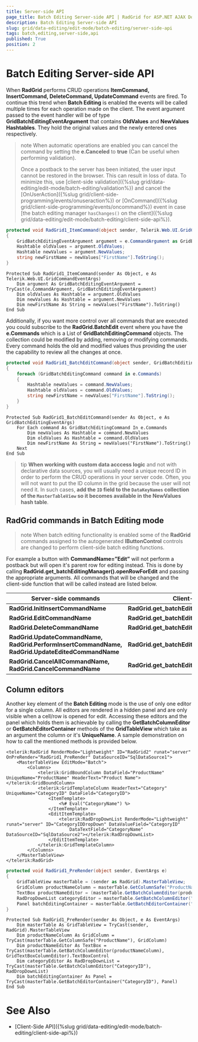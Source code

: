 ```yaml
---
title: Server-side API
page_title: Batch Editing Server-side API | RadGrid for ASP.NET AJAX Documentation
description: Batch Editing Server-side API
slug: grid/data-editing/edit-mode/batch-editing/server-side-api
tags: batch,editing,server-side,api
published: True
position: 2
---
```


# Batch Editing Server-side API


When **RadGrid** performs CRUD operations **ItemCommand, InsertCommand, DeleteCommand, UpdateCommand** events are fired. To continue this trend when **Batch Editing** is enabled the events will be called multiple times for each operation made on the client. The event argument passed to the event handler will be of type **GridBatchEditingEventArgument** that contains **OldValues** and **NewValues** **Hashtables**. They hold the original values and the newly entered ones respectively.


>note When automatic operations are enabled you can cancel the command by setting the **e.Canceled** to **true** (Can be useful when performing validation).
>
>Once a postback to the server has been initiated, the user input cannot be restored in the browser. This can result in loss of data. To minimize this, use [client-side validation]({%slug grid/data-editing/edit-mode/batch-editing/validation%}) and cancel the [OnUserAction]({%slug grid/client-side-programming/events/onuseraction%}) or [OnCommand]({%slug grid/client-side-programming/events/oncommand%}) event in case [the batch editing manager `hasChanges()` on the client]({%slug grid/data-editing/edit-mode/batch-editing/client-side-api%}).




````C#
protected void RadGrid1_ItemCommand(object sender, Telerik.Web.UI.GridCommandEventArgs e)
{
    GridBatchEditingEventArgument argument = e.CommandArgument as GridBatchEditingEventArgument;
    Hashtable oldValues = argument.OldValues;
    Hashtable newValues = argument.NewValues;
    string newFirstName = newValues["FirstName"].ToString();
}
````
````VB
Protected Sub RadGrid1_ItemCommand(sender As Object, e As Telerik.Web.UI.GridCommandEventArgs)
    Dim argument As GridBatchEditingEventArgument = TryCast(e.CommandArgument, GridBatchEditingEventArgument)
    Dim oldValues As Hashtable = argument.OldValues
    Dim newValues As Hashtable = argument.NewValues
    Dim newFirstName As String = newValues("FirstName").ToString()
End Sub
````


Additionally, if you want more control over all commands that are executed you could subscribe to the **RadGrid.BatchEdit** event where you have the **e.Commands** which is a List of **GridBatchEditingCommand** objects. The collection could be modified by adding, removing or modifying commands. Every command holds the old and modified values thus providing the user the capability to review all the changes at once.



````C#
protected void RadGrid1_BatchEditCommand(object sender, GridBatchEditingEventArgs e)
{
    foreach (GridBatchEditingCommand command in e.Commands)
    {
        Hashtable newValues = command.NewValues;
        Hashtable oldValues = command.OldValues;
        string newFirstName = newValues["FirstName"].ToString();
    }
}
````
````VB
Protected Sub RadGrid1_BatchEditCommand(sender As Object, e As GridBatchEditingEventArgs)
    For Each command As GridBatchEditingCommand In e.Commands
        Dim newValues As Hashtable = command.NewValues
        Dim oldValues As Hashtable = command.OldValues
        Dim newFirstName As String = newValues("FirstName").ToString()
    Next
End Sub
````

>tip **When working with custom data acccess logic** and not with declarative data sources, you will usually need a unique record ID in order to perform the CRUD operations in your server code. Often, you will not want to put the ID column in the grid because the user will not need it. In such cases, **add the `ID` field to the `DataKeyNames` collection of the `MasterTableView` so it becomes available in the NewValues hash table**. 


## RadGrid commands in Batch Editing mode


>note When batch editing functionality is enabled some of the **RadGrid** commands assigned to the autogenerated **IButtonControl** controls are changed to perform client-side batch editing functions.
>


For example a button with **CommandName=”Edit”** will not perform a postback but will open it's parent row for editing instead. This is done by calling **RadGrid.get_batchEditingManager().openRowForEdit** and passing the appropriate arguments. All commands that will be changed and the client-side function that will be called instead are listed below.


|  **Server-side commands**  |  **Client-side command**  |
| ------ | ------ |
| **RadGrid.InitInsertCommandName** | **RadGrid.get_batchEditingManager().addNewRecord** |
| **RadGrid.EditCommandName** | **RadGrid.get_batchEditingManager().openRowForEdit** |
| **RadGrid.DeleteCommandName** | **RadGrid.get_batchEditingManager().deleteRecord** |
| **RadGrid.UpdateCommandName, RadGrid.PerformInsertCommandName, RadGrid.UpdateEditedCommandName** | **RadGrid.get_batchEditingManager().saveChanges** |
| **RadGrid.CancelAllCommandName, RadGrid.CancelCommandName** | **RadGrid.get_batchEditingManager().cancelChanges** |



## Column editors


Another key element of the **Batch Editing** mode is the use of only one editor for a single column. All editors are rendered in a hidden panel and are only visible when a cell/row is opened for edit. Accessing these editors and the panel which holds them is achievable by calling the **GetBatchColumnEditor** or **GetBatchEditorContainer** methods of the **GridTableView** which take as an argument the column or it's **UniqueName**. A sample demonstration on how to call the mentioned methods is provided below.



````ASP.NET
<telerik:RadGrid RenderMode="Lightweight" ID="RadGrid2" runat="server" OnPreRender="RadGrid1_PreRender" DataSourceID="SqlDataSource1">
    <MasterTableView EditMode="Batch">
        <Columns>
            <telerik:GridBoundColumn DataField="ProductName" UniqueName="ProductName" HeaderText="Product Name"></telerik:GridBoundColumn>
            <telerik:GridTemplateColumn HeaderText="Category" UniqueName="CategoryID" DataField="CategoryID">
                <ItemTemplate>
                    <%# Eval("CategoryName") %>
                </ItemTemplate>
                <EditItemTemplate>
                    <telerik:RadDropDownList RenderMode="Lightweight" runat="server" ID="CategoryIDDropDown" DataValueField="CategoryID"
                        DataTextField="CategoryName" DataSourceID="SqlDataSource2"></telerik:RadDropDownList>
                </EditItemTemplate>
            </telerik:GridTemplateColumn>
        </Columns>
    </MasterTableView>
</telerik:RadGrid>
````
````C#
protected void RadGrid1_PreRender(object sender, EventArgs e)
{
    GridTableView masterTable = (sender as RadGrid).MasterTableView;
    GridColumn productNameColumn = masterTable.GetColumnSafe("ProductName") as GridColumn;
    TextBox productNameEditor = (masterTable.GetBatchColumnEditor(productNameColumn) as GridTextBoxColumnEditor).TextBoxControl;
    RadDropDownList categoryEditor = masterTable.GetBatchColumnEditor("CategoryID") as RadDropDownList;
    Panel batchEditingContainer = masterTable.GetBatchEditorContainer("CategoryID") as Panel;
}
````
````VB
Protected Sub RadGrid1_PreRender(sender As Object, e As EventArgs)
    Dim masterTable As GridTableView = TryCast(sender, RadGrid).MasterTableView
    Dim productNameColumn As GridColumn = TryCast(masterTable.GetColumnSafe("ProductName"), GridColumn)
    Dim productNameEditor As TextBox = TryCast(masterTable.GetBatchColumnEditor(productNameColumn), GridTextBoxColumnEditor).TextBoxControl
    Dim categoryEditor As RadDropDownList = TryCast(masterTable.GetBatchColumnEditor("CategoryID"), RadDropDownList)
    Dim batchEditingContainer As Panel = TryCast(masterTable.GetBatchEditorContainer("CategoryID"), Panel)
End Sub
````




# See Also

 * [Client-Side API]({%slug grid/data-editing/edit-mode/batch-editing/client-side-api%})


